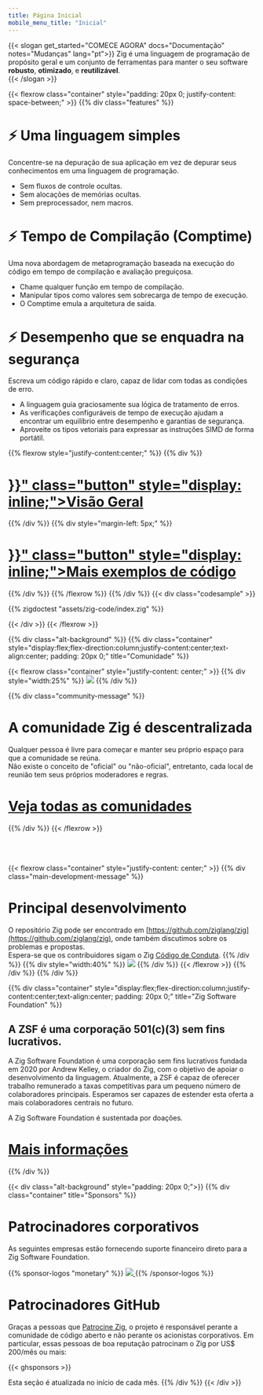 ```yaml
---
title: Página Inicial
mobile_menu_title: "Inicial"
---
```

{{< slogan get_started="COMECE AGORA" docs="Documentação" notes="Mudanças" lang="pt">}}
Zig é uma linguagem de programação de propósito geral e um conjunto de ferramentas para manter o seu software **robusto**, **otimizado**, e **reutilizável**.  
{{< /slogan >}}

{{< flexrow class="container" style="padding: 20px 0; justify-content: space-between;" >}}
{{% div class="features" %}}

# ⚡ Uma linguagem simples
Concentre-se na depuração de sua aplicação em vez de depurar seus conhecimentos em uma linguagem de programação.

- Sem fluxos de controle ocultas.
- Sem alocações de memórias ocultas.
- Sem preprocessador, nem macros. 

# ⚡ Tempo de Compilação (Comptime)
Uma nova abordagem de metaprogramação baseada na execução do código em tempo de compilação e avaliação preguiçosa.

- Chame qualquer função em tempo de compilação.
- Manipular tipos como valores sem sobrecarga de tempo de execução.
- O Comptime emula a arquitetura de saida.

# ⚡ Desempenho que se enquadra na segurança
Escreva um código rápido e claro, capaz de lidar com todas as condições de erro.

- A linguagem guia graciosamente sua lógica de tratamento de erros.
- As verificações configuráveis de tempo de execução ajudam a encontrar um equilíbrio entre desempenho e garantias de segurança.
- Aproveite os tipos vetoriais para expressar as instruções SIMD de forma portátil.

{{% flexrow style="justify-content:center;" %}}
{{% div %}}
<h1>
    <a href="{{< ref path="learn/overview.md">}}" class="button" style="display: inline;">Visão Geral</a>
</h1>
{{% /div %}}
{{% div  style="margin-left: 5px;" %}}
<h1>
    <a href="{{< ref path="learn/samples.md">}}" class="button" style="display: inline;">Mais exemplos de código</a>
</h1>
{{% /div %}}
{{% /flexrow %}}
{{% /div %}}
{{< div class="codesample" >}}

{{% zigdoctest "assets/zig-code/index.zig" %}}

{{< /div >}}
{{< /flexrow >}}


{{% div class="alt-background" %}}
{{% div class="container" style="display:flex;flex-direction:column;justify-content:center;text-align:center; padding: 20px 0;" title="Comunidade" %}}

{{< flexrow class="container" style="justify-content: center;" >}}
{{% div style="width:25%" %}}
<img src="/ziggy.svg" style="max-height: 200px">
{{% /div %}}

{{% div class="community-message" %}}
# A comunidade Zig é descentralizada 
Qualquer pessoa é livre para começar e manter seu próprio espaço para que a comunidade se reúna.  
Não existe o conceito de "oficial" ou "não-oficial", entretanto, cada local de reunião tem seus próprios moderadores e regras.

<div style="">
<h1>
	<a href="https://github.com/ziglang/zig/wiki/Community" class="button" style="display: inline;">Veja todas as comunidades</a>
</h1>
</div>
{{% /div %}}
{{< /flexrow >}}
<div style="height: 50px;"></div>

{{< flexrow class="container" style="justify-content: center;" >}}
{{% div class="main-development-message" %}}
# Principal desenvolvimento
O repositório Zig pode ser encontrado em [https://github.com/ziglang/zig](https://github.com/ziglang/zig), onde também discutimos sobre os problemas e propostas.  
Espera-se que os contribuidores sigam o Zig [Código de Conduta](https://github.com/ziglang/zig/blob/master/CODE_OF_CONDUCT.md).
{{% /div %}}
{{% div style="width:40%" %}}
<img src="/zero.svg" style="max-height: 200px">
{{% /div %}}
{{< /flexrow >}}
{{% /div %}}
{{% /div %}}


{{% div class="container" style="display:flex;flex-direction:column;justify-content:center;text-align:center; padding: 20px 0;" title="Zig Software Foundation" %}}
## A ZSF é uma corporação 501(c)(3) sem fins lucrativos.

A Zig Software Foundation é uma corporação sem fins lucrativos fundada em 2020 por Andrew Kelley, o criador do Zig, com o objetivo de apoiar o desenvolvimento da linguagem. Atualmente, a ZSF é capaz de oferecer trabalho remunerado a taxas competitivas para um pequeno número de colaboradores principais. Esperamos ser capazes de estender esta oferta a mais colaboradores centrais no futuro.

A Zig Software Foundation é sustentada por doações.

<h1>
	<a href="zsf/" class="button" style="display:inline;">Mais informações</a>
</h1>
{{% /div %}}


{{< div class="alt-background" style="padding: 20px 0;">}}
{{% div class="container" title="Sponsors" %}}
# Patrocinadores corporativos 
As seguintes empresas estão fornecendo suporte financeiro direto para a Zig Software Foundation.

{{% sponsor-logos "monetary" %}}
 <a href="https://pex.com" rel="noopener nofollow" target="_blank"><picture>
   <picture>
     <source srcset="/pex-white.svg" media="(prefers-color-scheme: dark)">
     <img src="/pex-dark.svg">
   </picture>
 </a>
{{% /sponsor-logos %}}

# Patrocinadores GitHub
Graças a pessoas que [Patrocine Zig](zsf/), o projeto é responsável perante a comunidade de código aberto e não perante os acionistas corporativos. Em particular, essas pessoas de boa reputação patrocinam o Zig por US$ 200/mês ou mais:

{{< ghsponsors >}}

Esta seção é atualizada no início de cada mês.
{{% /div %}}
{{< /div >}}





















